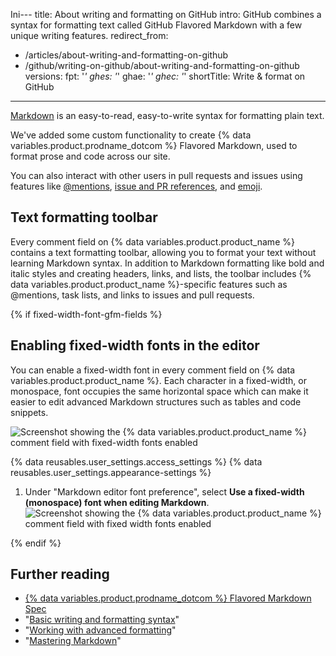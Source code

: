 Ini---
title: About writing and formatting on GitHub
intro: GitHub combines a syntax for formatting text called GitHub Flavored Markdown with a few unique writing features.
redirect_from:
  - /articles/about-writing-and-formatting-on-github
  - /github/writing-on-github/about-writing-and-formatting-on-github
versions:
  fpt: '*'
  ghes: '*'
  ghae: '*'
  ghec: '*'
shortTitle: Write & format on GitHub
---
[Markdown](http://daringfireball.net/projects/markdown/) is an easy-to-read, easy-to-write syntax for formatting plain text.

We've added some custom functionality to create {% data variables.product.prodname_dotcom %} Flavored Markdown, used to format prose and code across our site.

You can also interact with other users in pull requests and issues using features like [@mentions](/articles/basic-writing-and-formatting-syntax/#mentioning-people-and-teams), [issue and PR references](/articles/basic-writing-and-formatting-syntax/#referencing-issues-and-pull-requests), and [emoji](/articles/basic-writing-and-formatting-syntax/#using-emoji).

## Text formatting toolbar

Every comment field on {% data variables.product.product_name %} contains a text formatting toolbar, allowing you to format your text without learning Markdown syntax. In addition to Markdown formatting like bold and italic styles and creating headers, links, and lists, the toolbar includes {% data variables.product.product_name %}-specific features such as @mentions, task lists, and links to issues and pull requests.

{% if fixed-width-font-gfm-fields %}

## Enabling fixed-width fonts in the editor
 
You can enable a fixed-width font in every comment field on {% data variables.product.product_name %}. Each character in a fixed-width, or monospace, font occupies the same horizontal space which can make it easier to edit advanced Markdown structures such as tables and code snippets.

![Screenshot showing the {% data variables.product.product_name %} comment field with fixed-width fonts enabled](/assets/images/help/writing/fixed-width-example.png)

{% data reusables.user_settings.access_settings %}
{% data reusables.user_settings.appearance-settings %}
1. Under "Markdown editor font preference", select **Use a fixed-width (monospace) font when editing Markdown**.
  ![Screenshot showing the {% data variables.product.product_name %} comment field with fixed width fonts enabled](/assets/images/help/writing/enable-fixed-width.png)

{% endif %}

## Further reading

- [{% data variables.product.prodname_dotcom %} Flavored Markdown Spec](https://github.github.com/gfm/)
- "[Basic writing and formatting syntax](/articles/basic-writing-and-formatting-syntax)"
- "[Working with advanced formatting](/articles/working-with-advanced-formatting)"
- "[Mastering Markdown](https://guides.github.com/features/mastering-markdown/)"
